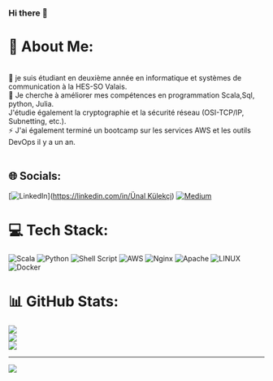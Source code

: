 ### Hi there 👋
# 💫 About Me:
<br>🔭 je suis étudiant en deuxième année en informatique et systèmes de communication à la HES-SO Valais. <br>🌱 Je cherche à améliorer mes compétences en programmation Scala,Sql, python, Julia. <br>J'étudie également la cryptographie et la sécurité réseau (OSI-TCP/IP, Subnetting, etc.). <br>⚡ J'ai également terminé un bootcamp sur les services AWS et les outils DevOps il y a un an.<br><br>


## 🌐 Socials:
[![LinkedIn](https://img.shields.io/badge/LinkedIn-%230077B5.svg?logo=linkedin&logoColor=white)]([https://linkedin.com/in/Ünal Külekçi](https://www.linkedin.com/in/%C3%BCnal-k%C3%BClek%C3%A7i/)) [![Medium](https://img.shields.io/badge/Medium-12100E?logo=medium&logoColor=white)](https://medium.com/@unlklkc) 

# 💻 Tech Stack:
![Scala](https://img.shields.io/badge/scala-%23DC322F.svg?style=plastic&logo=scala&logoColor=white) ![Python](https://img.shields.io/badge/python-3670A0?style=plastic&logo=python&logoColor=ffdd54) ![Shell Script](https://img.shields.io/badge/shell_script-%23121011.svg?style=plastic&logo=gnu-bash&logoColor=white) ![AWS](https://img.shields.io/badge/AWS-%23FF9900.svg?style=plastic&logo=amazon-aws&logoColor=white) ![Nginx](https://img.shields.io/badge/nginx-%23009639.svg?style=plastic&logo=nginx&logoColor=white) ![Apache](https://img.shields.io/badge/apache-%23D42029.svg?style=plastic&logo=apache&logoColor=white) ![LINUX](https://img.shields.io/badge/Linux-FCC624?style=plastic&logo=linux&logoColor=black) ![Docker](https://img.shields.io/badge/docker-%230db7ed.svg?style=plastic&logo=docker&logoColor=white)
# 📊 GitHub Stats:
![](https://github-readme-stats.vercel.app/api?username=UnalKulekci&theme=radical&hide_border=true&include_all_commits=false&count_private=false)<br/>
![](https://github-readme-streak-stats.herokuapp.com/?user=UnalKulekci&theme=radical&hide_border=true)<br/>
![](https://github-readme-stats.vercel.app/api/top-langs/?username=UnalKulekci&theme=radical&hide_border=true&include_all_commits=false&count_private=false&layout=compact)

---
[![](https://visitcount.itsvg.in/api?id=UnalKulekci&icon=2&color=6)](https://visitcount.itsvg.in)

<!-- Proudly created with GPRM ( https://gprm.itsvg.in ) -->
